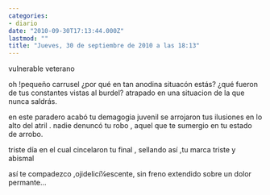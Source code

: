 ```yaml
---
categories:
- diario
date: "2010-09-30T17:13:44.000Z"
lastmod: ""
title: "Jueves, 30 de septiembre de 2010 a las 18:13"
---
```


vulnerable veterano 


oh !pequeño carrusel 
¿por qué en tan anodina situacón estás?
¿qué fueron de tus constantes vistas al burdel?
atrapado en una situacion de la que nunca saldrás.

en este paradero acabó tu demagogia juvenil 
se arrojaron tus ilusiones en lo alto del atril .
nadie denuncó tu robo ,
aquel que te sumergio en tu estado de arrobo.

triste dí­a en el cual cincelaron tu final ,
sellando así­ ,tu marca triste y abismal

así­ te compadezco ,ojidelicí¼escente,
sin freno extendido sobre un dolor permante...